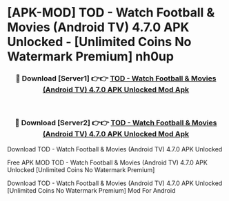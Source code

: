 # [APK-MOD] TOD - Watch Football & Movies (Android TV) 4.7.0 APK Unlocked - [Unlimited Coins No Watermark Premium] nh0up



<div align="center">
<h3>🔴 Download [Server1] 👉👉 <a href="https://momento.my/?title=TOD_-_Watch_Football_&_Movies_(Android_TV)_4.7.0_APK_Unlocked">TOD - Watch Football & Movies (Android TV) 4.7.0 APK Unlocked Mod Apk</a></h3><br>

<h3>🔴 Download [Server2] 👉👉 <a href="https://momento.my/?title=TOD_-_Watch_Football_&_Movies_(Android_TV)_4.7.0_APK_Unlocked">TOD - Watch Football & Movies (Android TV) 4.7.0 APK Unlocked Mod Apk</a></h3>
</div>



Download TOD - Watch Football & Movies (Android TV) 4.7.0 APK Unlocked 

Free APK MOD TOD - Watch Football & Movies (Android TV) 4.7.0 APK Unlocked [Unlimited Coins No Watermark Premium]

Download TOD - Watch Football & Movies (Android TV) 4.7.0 APK Unlocked [Unlimited Coins No Watermark Premium] Mod For Android
